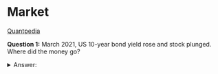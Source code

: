 # Market

[Quantpedia](https://quantpedia.com/)

**Question 1:** March 2021, US 10-year bond yield rose and stock plunged. Where did the money go?
<details>
  - <summary>Answer: </summary> 

The money went to the real economy.

In general, 
</details>
<br>